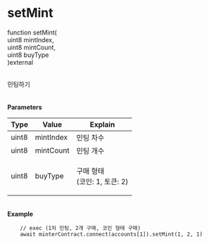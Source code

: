 # setMint

function setMint(\
uint8 mintIndex,\
uint8 mintCount,\
uint8 buyType\
)external

\
민팅하기\
\
\
**Parameters**

| Type  | Value     | Explain                        |
| ----- | --------- | ------------------------------ |
| uint8 | mintIndex | 민팅 차수                          |
| uint8 | mintCount | 민팅 개수                          |
| uint8 | buyType   | <p>구매 형태<br>(코인: 1, 토큰: 2)</p> |

\
**Example**

```
    // exec (1차 민팅, 2개 구매, 코인 형태 구매)
    await minterContract.connect(accounts[1]).setMint(1, 2, 1)
    
```

